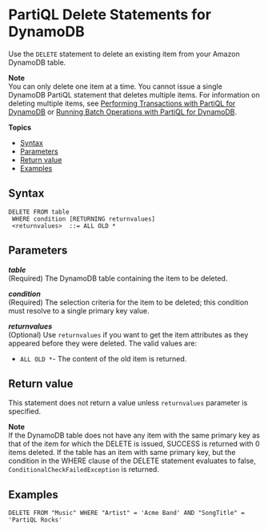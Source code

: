 # PartiQL Delete Statements for DynamoDB<a name="ql-reference.delete"></a>

Use the `DELETE` statement to delete an existing item from your Amazon DynamoDB table\.

**Note**  
You can only delete one item at a time\. You cannot issue a single DynamoDB PartiQL statement that deletes multiple items\. For information on deleting multiple items, see [Performing Transactions with PartiQL for DynamoDB](ql-reference.multiplestatements.transactions.md) or [Running Batch Operations with PartiQL for DynamoDB](ql-reference.multiplestatements.batching.md)\.

**Topics**
+ [Syntax](#ql-reference.delete.syntax)
+ [Parameters](#ql-reference.delete.parameters)
+ [Return value](#ql-reference.delete.return)
+ [Examples](#ql-reference.delete.examples)

## Syntax<a name="ql-reference.delete.syntax"></a>

```
DELETE FROM table 
 WHERE condition [RETURNING returnvalues]
 <returnvalues>  ::= ALL OLD *
```

## Parameters<a name="ql-reference.delete.parameters"></a>

***table***  
\(Required\) The DynamoDB table containing the item to be deleted\.

***condition***  
\(Required\) The selection criteria for the item to be deleted; this condition must resolve to a single primary key value\.

***returnvalues***  
\(Optional\) Use `returnvalues` if you want to get the item attributes as they appeared before they were deleted\. The valid values are:   
+ `ALL OLD *`\- The content of the old item is returned\.

## Return value<a name="ql-reference.delete.return"></a>

This statement does not return a value unless `returnvalues` parameter is specified\.

**Note**  
If the DynamoDB table does not have any item with the same primary key as that of the item for which the DELETE is issued, SUCCESS is returned with 0 items deleted\. If the table has an item with same primary key, but the condition in the WHERE clause of the DELETE statement evaluates to false, `ConditionalCheckFailedException` is returned\.

## Examples<a name="ql-reference.delete.examples"></a>

```
DELETE FROM "Music" WHERE "Artist" = 'Acme Band' AND "SongTitle" = 'PartiQL Rocks' 
```